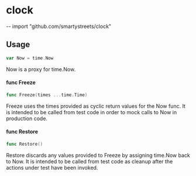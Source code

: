 # clock
--
    import "github.com/smartystreets/clock"


## Usage

```go
var Now = time.Now
```
Now is a proxy for time.Now.

#### func  Freeze

```go
func Freeze(times ...time.Time)
```
Freeze uses the times provided as cyclic return values for the Now func. It is
intended to be called from test code in order to mock calls to Now in production
code.

#### func  Restore

```go
func Restore()
```
Restore discards any values provided to Freeze by assigning time.Now back to
Now. It is intended to be called from test code as cleanup after the actions
under test have been invoked.
